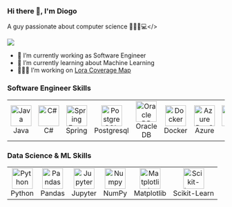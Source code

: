 ### Hi there 👋, I'm Diogo
A guy passionate about computer science 👩🏻‍💻💻</>

<img src="https://media3.giphy.com/media/v1.Y2lkPTZjMDliOTUyNzdyOW4xcnVhcHUyZDV4Y2g3NGpqMHo5bzM5NGRuam5pemFpaWYwNSZlcD12MV9naWZzX3NlYXJjaCZjdD1n/VXJWhaO7afRe/source.gif" >

- 🔭 I’m currently working as Software Engineer
- 🌱 I’m currently learning about Machine Learning
- 👩🏻‍💻 I’m working on [Lora Coverage Map](https://github.com/dcarminatti/lora-coverage-map)

### Software Engineer Skills
<table style="border:0px; border-spacing:0px;">
  <tr>
    <td align="center">
      <img src="https://cdn.jsdelivr.net/gh/devicons/devicon@latest/icons/java/java-original.svg" alt="Java" width="48"/><br>Java
    </td>
    <td align="center">
      <img src="https://cdn.jsdelivr.net/gh/devicons/devicon@latest/icons/csharp/csharp-original.svg" alt="C#" width="48"/><br>C#
    </td>
    <td align="center">
      <img src="https://cdn.jsdelivr.net/gh/devicons/devicon@latest/icons/spring/spring-original.svg" alt="Spring Framework" width="48"/><br>Spring
    </td>
    <td align="center">
      <img src="https://cdn.jsdelivr.net/gh/devicons/devicon@latest/icons/postgresql/postgresql-original.svg" alt="PostgreSQL" width="48"><br>Postgresql
    </td>
    <td align="center">
      <img src="https://cdn.jsdelivr.net/gh/devicons/devicon@latest/icons/oracle/oracle-original.svg" alt="Oracle DB" width="48"><br>Oracle DB
    </td>
    <td align="center">
      <img src="https://cdn.jsdelivr.net/gh/devicons/devicon@latest/icons/docker/docker-original.svg" alt="Docker" width="48"><br>Docker
    </td>
    <td align="center">
      <img src="https://cdn.jsdelivr.net/gh/devicons/devicon@latest/icons/azure/azure-original.svg" alt="Azure DevOps" width="48"><br>Azure
    </td>
    <td align="center">
      <img src="https://cdn.jsdelivr.net/gh/devicons/devicon@latest/icons/git/git-original.svg" alt="Git" width="48"><br>Git
    </td>
    <td align="center">
      <img src="https://cdn.jsdelivr.net/gh/devicons/devicon@latest/icons/github/github-original.svg" alt="GitHub" width="48"><br>GitHub
    </td>
  </tr>
</table>
 

### Data Science & ML Skills
<table style="border:0px; border-spacing:0px;">
  <tr>
    <td align="center">
      <img src="https://cdn.jsdelivr.net/gh/devicons/devicon@latest/icons/python/python-original.svg" alt="Python" width="48"><br>Python
    </td>
    <td align="center">
      <img src="https://cdn.jsdelivr.net/gh/devicons/devicon@latest/icons/pandas/pandas-original.svg" alt="Pandas" width="48"><br>Pandas
    </td>
    <td align="center">
      <img src="https://cdn.jsdelivr.net/gh/devicons/devicon@latest/icons/jupyter/jupyter-original.svg" alt="Jupyter" width="48"><br>Jupyter
    </td>
    <td align="center">
      <img src="https://cdn.jsdelivr.net/gh/devicons/devicon@latest/icons/numpy/numpy-original.svg" alt="Numpy" width="48"><br>NumPy
    </td>
    <td align="center">
      <img src="https://cdn.jsdelivr.net/gh/devicons/devicon@latest/icons/matplotlib/matplotlib-original.svg" alt="Matplotlib" width="48"><br>Matplotlib
    </td>
    <td align="center">
      <img src="https://cdn.jsdelivr.net/gh/devicons/devicon@latest/icons/scikitlearn/scikitlearn-original.svg" alt="Scikit-Learn" width="48"><br>Scikit-Learn
    </td>
  </tr>
</table>
